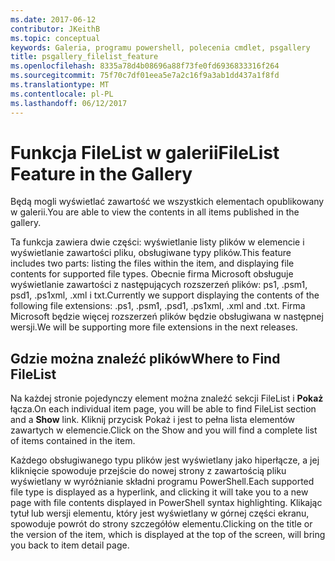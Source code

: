 ```yaml
---
ms.date: 2017-06-12
contributor: JKeithB
ms.topic: conceptual
keywords: Galeria, programu powershell, polecenia cmdlet, psgallery
title: psgallery_filelist_feature
ms.openlocfilehash: 8335a78d4b08696a88f73fe0fd6936833316f264
ms.sourcegitcommit: 75f70c7df01eea5e7a2c16f9a3ab1dd437a1f8fd
ms.translationtype: MT
ms.contentlocale: pl-PL
ms.lasthandoff: 06/12/2017
---
```

# <a name="filelist-feature-in-the-gallery"></a><span data-ttu-id="317a4-103">Funkcja FileList w galerii</span><span class="sxs-lookup"><span data-stu-id="317a4-103">FileList Feature in the Gallery</span></span>

<span data-ttu-id="317a4-104">Będą mogli wyświetlać zawartość we wszystkich elementach opublikowany w galerii.</span><span class="sxs-lookup"><span data-stu-id="317a4-104">You are able to view the contents in all items published in the gallery.</span></span> 

<span data-ttu-id="317a4-105">Ta funkcja zawiera dwie części: wyświetlanie listy plików w elemencie i wyświetlanie zawartości pliku, obsługiwane typy plików.</span><span class="sxs-lookup"><span data-stu-id="317a4-105">This feature includes two parts: listing the files within the item, and displaying file contents for supported file types.</span></span> <span data-ttu-id="317a4-106">Obecnie firma Microsoft obsługuje wyświetlanie zawartości z następujących rozszerzeń plików: ps1, .psm1, psd1, .ps1xml, .xml i txt.</span><span class="sxs-lookup"><span data-stu-id="317a4-106">Currently we support displaying the contents of the following file extensions: .ps1, .psm1, .psd1, .ps1xml, .xml and .txt.</span></span> <span data-ttu-id="317a4-107">Firma Microsoft będzie więcej rozszerzeń plików będzie obsługiwana w następnej wersji.</span><span class="sxs-lookup"><span data-stu-id="317a4-107">We will be supporting more file extensions in the next releases.</span></span> 

## <a name="where-to-find-filelist"></a><span data-ttu-id="317a4-108">Gdzie można znaleźć plików</span><span class="sxs-lookup"><span data-stu-id="317a4-108">Where to Find FileList</span></span>
<span data-ttu-id="317a4-109">Na każdej stronie pojedynczy element można znaleźć sekcji FileList i **Pokaż** łącza.</span><span class="sxs-lookup"><span data-stu-id="317a4-109">On each individual item page, you will be able to find FileList section and a **Show** link.</span></span> <span data-ttu-id="317a4-110">Kliknij przycisk Pokaż i jest to pełna lista elementów zawartych w elemencie.</span><span class="sxs-lookup"><span data-stu-id="317a4-110">Click on the Show and you will find a complete list of items contained in the item.</span></span>

<span data-ttu-id="317a4-111">Każdego obsługiwanego typu plików jest wyświetlany jako hiperłącze, a jej kliknięcie spowoduje przejście do nowej strony z zawartością pliku wyświetlany w wyróżnianie składni programu PowerShell.</span><span class="sxs-lookup"><span data-stu-id="317a4-111">Each supported file type is displayed as a hyperlink, and clicking it will take you to a new page with file contents displayed in PowerShell syntax highlighting.</span></span> <span data-ttu-id="317a4-112">Klikając tytuł lub wersji elementu, który jest wyświetlany w górnej części ekranu, spowoduje powrót do strony szczegółów elementu.</span><span class="sxs-lookup"><span data-stu-id="317a4-112">Clicking on the title or the version of the item, which is displayed at the top of the screen, will bring you back to item detail page.</span></span>

